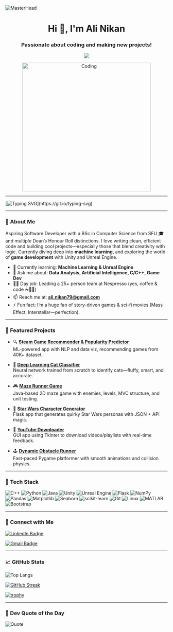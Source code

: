 ![MasterHead](https://user-images.githubusercontent.com/58959408/232639433-cb0aea21-66f0-4508-a771-85e2089c5a87.gif)

<h1 align="center">Hi 👋, I'm Ali Nikan</h1>
<h3 align="center">Passionate about coding and making new projects!</h3>

<!-- 🔮 Cosmic Terminal Experience -->
<p align="center">
  <img src="https://readme-typing-svg.demolab.com?font=Fira+Code&duration=4000&pause=800&color=39FF14&center=true&vCenter=true&multiline=true&width=800&height=120&lines=%24+Accessing+Mainframe...;%24+Decrypting+Neural+Protocols...;%24+Welcome+to+Ali+Nikan's+Cyber-Lair;%24+Execute:+start_mindstorm.exe" />
</p>

<p align="center">
  <img alt="Coding" width="400" src="https://i.pinimg.com/originals/e4/26/70/e426702edf874b181aced1e2fa5c6cde.gif">
</p>

---

[![Typing SVG](https://readme-typing-svg.demolab.com?font=Fira+Code&duration=3000&pause=1000&color=9F79EE&center=true&vCenter=true&width=435&lines=Aspiring+Software+Developer;ML+Enthusiast+%7C+Gamer+at+Heart;Builder+of+Cool+Things!)](https://git.io/typing-svg)

---

### 🧠 About Me

Aspiring Software Developer with a BSc in Computer Science from SFU 🎓 and multiple Dean’s Honour Roll distinctions. I love writing clean, efficient code and building cool projects—especially those that blend creativity with logic. Currently diving deep into **machine learning**, and exploring the world of **game development** with Unity and Unreal Engine.

- 🌱 Currently learning: **Machine Learning & Unreal Engine**
- 💬 Ask me about: **Data Analysis, Artificial Intelligence, C/C++, Game Dev**
- 🧑‍💼 Day job: Leading a 25+ person team at Nespresso (yes, coffee & code ☕👨‍💻)
- 📫 Reach me at: **ali.nikan79@gmail.com**
- ⚡ Fun fact: I’m a huge fan of story-driven games & sci-fi movies (Mass Effect, Interstellar—perfection).

---

### 🚀 Featured Projects

- 🔍 **[Steam Game Recommender & Popularity Predictor](https://github.com/alinikan/GameRecommender.git)**  
  ML-powered app with NLP and data viz, recommending games from 40K+ dataset.

- 🧠 **[Deep Learning Cat Classifier](https://github.com/alinikan/Cat-Identifier.git)**  
  Neural network trained from scratch to identify cats—fluffy, smart, and accurate.

- 🎮 **[Maze Runner Game](https://github.com/alinikan/MazeRunner.git)**  
  Java-based 2D maze game with enemies, levels, MVC structure, and unit testing.

- 🌌 **[Star Wars Character Generator](https://github.com/alinikan/star-wars-character-generator.git)**  
  Flask app that generates quirky Star Wars personas with JSON + API magic.

- 🎥 **[YouTube Downloader](https://github.com/alinikan/YouTube-Downloader.git)**  
  GUI app using Tkinter to download videos/playlists with real-time feedback.

- 🕹️ **[Dynamic Obstacle Runner](https://github.com/alinikan/My-First-2D-Game.git)**  
  Fast-paced Pygame platformer with smooth animations and collision physics.

---

### 🧰 Tech Stack

![C++](https://img.shields.io/badge/C++-00599C?style=for-the-badge&logo=cplusplus&logoColor=white)
![Python](https://img.shields.io/badge/Python-3670A0?style=for-the-badge&logo=python&logoColor=white)
![Java](https://img.shields.io/badge/Java-ED8B00?style=for-the-badge&logo=java&logoColor=white)
![Unity](https://img.shields.io/badge/Unity-000000?style=for-the-badge&logo=unity&logoColor=white)
![Unreal Engine](https://img.shields.io/badge/Unreal-Engine-black?style=for-the-badge&logo=unrealengine&logoColor=white)
![Flask](https://img.shields.io/badge/Flask-000000?style=for-the-badge&logo=flask&logoColor=white)
![NumPy](https://img.shields.io/badge/NumPy-013243?style=for-the-badge&logo=numpy&logoColor=white)
![Pandas](https://img.shields.io/badge/Pandas-150458?style=for-the-badge&logo=pandas&logoColor=white)
![Matplotlib](https://img.shields.io/badge/Matplotlib-11557c?style=for-the-badge&logo=matplotlib&logoColor=white)
![Seaborn](https://img.shields.io/badge/Seaborn-4C72B0?style=for-the-badge&logo=python&logoColor=white)
![scikit-learn](https://img.shields.io/badge/Scikit_Learn-F7931E?style=for-the-badge&logo=scikit-learn&logoColor=white)
![Git](https://img.shields.io/badge/Git-F05032?style=for-the-badge&logo=git&logoColor=white)
![Linux](https://img.shields.io/badge/Linux-FCC624?style=for-the-badge&logo=linux&logoColor=black)
![MATLAB](https://img.shields.io/badge/MATLAB-orange?style=for-the-badge&logo=mathworks&logoColor=white)
![Bootstrap](https://img.shields.io/badge/Bootstrap-563D7C?style=for-the-badge&logo=bootstrap&logoColor=white)

---

### 🤝 Connect with Me

<p align="left">
  <a href="https://www.linkedin.com/in/alinikan79/" target="_blank">
    <img src="https://img.shields.io/badge/LinkedIn-Ali%20Nikan-blue?style=for-the-badge&logo=linkedin&logoColor=white" alt="LinkedIn Badge"/>
  </a>
</p>

<p align="left">
  <a href="mailto:ali.nikan79@gmail.com">
    <img src="https://img.shields.io/badge/Gmail-ali.nikan79@gmail.com-D14836?style=for-the-badge&logo=gmail&logoColor=white" alt="Gmail Badge"/>
  </a>
</p>

---

### 📈 GitHub Stats

![Top Langs](https://github-readme-stats.vercel.app/api/top-langs/?username=alinikan&hide=Jupyter%20Notebook&show_icons=true&theme=dracula)

[![GitHub Streak](https://streak-stats.demolab.com/?user=alinikan&theme=dracula)](https://git.io/streak-stats)

[![trophy](https://github-profile-trophy.vercel.app/?username=alinikan&theme=dracula&margin-w=15)](https://github.com/ryo-ma/github-profile-trophy)

---

### 💬 Dev Quote of the Day

![Quote](https://quotes-github-readme.vercel.app/api?type=horizontal&theme=dracula)
